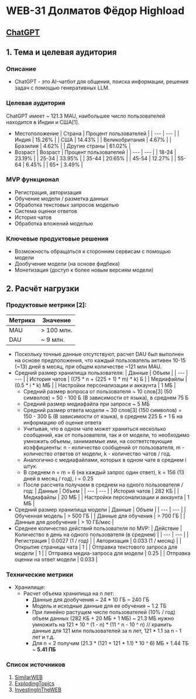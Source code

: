 # WEB-31 Долматов Фёдор Highload
## [ChatGPT](https://chatgpt.com)

## 1. Тема и целевая аудитория
### Описание
  - ChatGPT - это AI-чатбот для общения, поиска информации, решения задач с помощью генеративных LLM.
### Целевая аудитория
  ChatGPT имеет ~ 121.3 MAU, наибольшее число пользователей находится в Индии и США[1].
  - Местоположение
    | Страна  | Процент пользователей |
    | --- | --- |
    | Индия | 15.26% |
    | США | 14.43% |
    | Великобритания | 4.67% |
    | Бразилия | 4.62% |
    | Другие страны  | 61.02% |
  - Возраст
    | Возраст  | Процент пользователей |
    | --- | --- |
    | 18-24 | 23.19% |
    | 25-34 | 33.95% |
    | 35-44 | 20.65% |
    | 45-54 | 12.27% |
    | 55-64 | 6.45% |
    | 65+  | 3.49% |
### MVP функционал
  - Регистрация, авторизация
  - Обучение модели / разметка данных
  - Обработка текстовых запросов моделью
  - Система оценки ответов
  - История чатов
  - Обработка вложений моделью
### Ключевые продуктовые решения
  - Возможность обращаться к сторонним сервисам с помощью модели
  - Дообучение модели (на основе фидбека)
  - Монетизация (доступ к более новым версиям модели)
## 2. Расчёт нагрузки
### Продуктовые метрики [2]:
  | Метрика  | Значение |
  | --- | --- |
  | MAU | > 100 млн. |
  | DAU | ~ 9 млн. |
  - Поскольку точные данные отсутствуют, расчет DAU был выполнен на основе предположения, что каждый пользователь активен 10-15 (~13) дней в месяц, при общем количестве ~121 млн MAU.
- Средний размер хранилища пользователя:
  | Данные  | Объем |
  | --- | --- |
  | История чатов | ((75 * n + (225 + 1) * m) * k) Б  |
  | Медиафайлы | (0.5 * i * k) МБ |
  | Настройки персонализации и аккаунта | 1 МБ |
  - Средний размер вопроса от пользователя ~ 10 слов[3] (50 символов) = 50 - 100 Б (В зависимости от языка), в среднем 75 Б
  - Средний размер медиафайла при запросе ~ 5 МБ
  - Средний размер ответа модели ~ 30 слов[3] (150 символов) = 150 - 300 Б (В зависимости от языка), в среднем 225 Б + 1 Б на информацию об оценке ответа
  - Учитывая, что в одном чате может храниться несколько сообщений, как от пользователя, так и от модели, то необходимо умножить объемы, занимаемые ими, на соответствующие коэффициенты: n - количество сообщений от пользователя, m - количество ответов от модели, k - количество чатов / год.
  - Аналогично с медиафайлами, которых в одном чате в среднем i штук.
  - В среднем n = m = 6 (на каждый запрос один ответ), k = 156 (13 дней в месяц / год), i = 0.25
  - После рассчета получаем в среднем на одного пользователя / год:
    | Данные  | Объем |
    | --- | --- |
    | История чатов | 282 КБ |
    | Медиафайлы | 20 МБ |
    | Настройки персонализации и аккаунта | 1 МБ |
- Средний размер хранилища модели
  | Данные  | Объем |
  | --- | --- |
  | Обученная модель | > 500 ГБ |
  | Данные для обучения | > 700 ГБ |
  | Данные для дообучения | > 10 ГБ/мес |
- Среднее количество действий пользователя по MVP:
  | Действие  | Количество в день на одного пользователя (в среднем) |
  | --- | --- |
  | Регистрация | 0.0027 (1 / год) |
  | Авторизация | 0.033 (1 / месяц) |
  | Открытие страницы чата | 1 |
  | Отправка текстового запроса для модели | 1 |
  | Отправка медиа-запроса для модели | 0.25 |
  | Отправка оценки на ответ модели | 0.033 |
### Технические метрики
- Хранилище:
  - Расчет объема хранилища на n лет:
    - Данные для дообучения ~ 24 * 10 ГБ ~ 240 ГБ
    - Модель и исходные данные для ее обучения ~ 1.2 ТБ
    - При линейно растущем числе пользователей (10% / год) объем данных (282 КБ + 20 МБ + 1 МБ) ~ 21.3 МБ нужно умножить на 121 * 10 ^ (1 - n) * (11 ^ n - 10 ^ n) // хранить данные для 121 млн пользователей за n лет, 121 * 1.1 за n - 1 лет и т.д.
    - Для n = 2 получим (21.3 * (121 + 121 * 1.1) * 10 ^ 6) МБ + 1.44 ТБ ~ **5.41 ПБ**
### Список источников
1. [SimilarWEB](https://pro.similarweb.com/#/digitalsuite/websiteanalysis/overview/website-performance/*/999/1m?webSource=Total&key=chat.openai.com)
2. [ExplodingTopics](https://explodingtopics.com/blog/chatgpt-users)
3. [InvestingInTheWEB](https://investingintheweb.com/education/chatgpt-statistics/)

